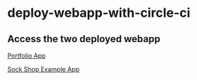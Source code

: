 # deploy-webapp-with-circle-ci

## Access the two deployed webapp  

[Portfolio App](http://http://portfolio.ooluwademilade.ninja/)  

[Sock Shop Example App](http://socks.ooluwademilade.ninja/)
